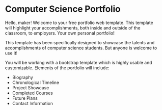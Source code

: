 # Computer Science Portfolio 
Hello, maker! Welcome to your free portfolio web template. This template will highlight your accomplishments, both inside and outside of the classroom, to employers. Your own personal portfolio!

This template has been specifically designed to showcase the talents and accomplishments of computer science students. But anyone is welcome to use it! 

You will be working with a bootstrap template which is highly usable and customizable. 
Elements of the portfolio will include: 
- Biography 
- Chronological Timeline 
- Project Showcase 
- Completed Courses 
- Future Plans 
- Contact Information 
